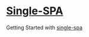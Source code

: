 # [Single-SPA](https://single-spa.js.org/)

Getting Started with [single-spa](https://single-spa.js.org/docs/getting-started-overview.html)
